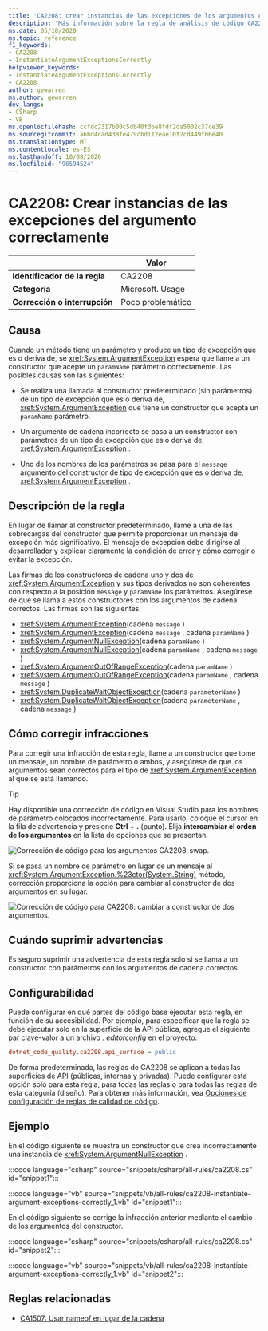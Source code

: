 ```yaml
---
title: 'CA2208: crear instancias de las excepciones de los argumentos correctamente (análisis de código)'
description: 'Más información sobre la regla de análisis de código CA2208: crear instancias de las excepciones de los argumentos correctamente'
ms.date: 05/18/2020
ms.topic: reference
f1_keywords:
- CA2208
- InstantiateArgumentExceptionsCorrectly
helpviewer_keywords:
- InstantiateArgumentExceptionsCorrectly
- CA2208
author: gewarren
ms.author: gewarren
dev_langs:
- CSharp
- VB
ms.openlocfilehash: ccfdc2317b00c5db40f3be8fdf2da5002c37ce39
ms.sourcegitcommit: a6bd4cad438fe479cbd112eae10f2cd449f06e40
ms.translationtype: MT
ms.contentlocale: es-ES
ms.lasthandoff: 10/08/2020
ms.locfileid: "96594524"
---
```

# <a name="ca2208-instantiate-argument-exceptions-correctly"></a>CA2208: Crear instancias de las excepciones del argumento correctamente

| | Valor |
|-|-|
| **Identificador de la regla** |CA2208|
| **Categoría** |Microsoft. Usage|
| **Corrección o interrupción** |Poco problemático|

## <a name="cause"></a>Causa

Cuando un método tiene un parámetro y produce un tipo de excepción que es o deriva de, se <xref:System.ArgumentException> espera que llame a un constructor que acepte un `paramName` parámetro correctamente. Las posibles causas son las siguientes:

- Se realiza una llamada al constructor predeterminado (sin parámetros) de un tipo de excepción que es o deriva de, <xref:System.ArgumentException> que tiene un constructor que acepta un `paramName` parámetro.

- Un argumento de cadena incorrecto se pasa a un constructor con parámetros de un tipo de excepción que es o deriva de, <xref:System.ArgumentException> .

- Uno de los nombres de los parámetros se pasa para el `message` argumento del constructor de tipo de excepción que es o deriva de, <xref:System.ArgumentException> .

## <a name="rule-description"></a>Descripción de la regla

En lugar de llamar al constructor predeterminado, llame a una de las sobrecargas del constructor que permite proporcionar un mensaje de excepción más significativo. El mensaje de excepción debe dirigirse al desarrollador y explicar claramente la condición de error y cómo corregir o evitar la excepción.

Las firmas de los constructores de cadena uno y dos de <xref:System.ArgumentException> y sus tipos derivados no son coherentes con respecto a la posición `message` y `paramName` los parámetros. Asegúrese de que se llama a estos constructores con los argumentos de cadena correctos. Las firmas son las siguientes:

- <xref:System.ArgumentException>(cadena `message` )
- <xref:System.ArgumentException>(cadena `message` , cadena `paramName` )
- <xref:System.ArgumentNullException>(cadena `paramName` )
- <xref:System.ArgumentNullException>(cadena `paramName` , cadena `message` )
- <xref:System.ArgumentOutOfRangeException>(cadena `paramName` )
- <xref:System.ArgumentOutOfRangeException>(cadena `paramName` , cadena `message` )
- <xref:System.DuplicateWaitObjectException>(cadena `parameterName` )
- <xref:System.DuplicateWaitObjectException>(cadena `parameterName` , cadena `message` )

## <a name="how-to-fix-violations"></a>Cómo corregir infracciones

Para corregir una infracción de esta regla, llame a un constructor que tome un mensaje, un nombre de parámetro o ambos, y asegúrese de que los argumentos sean correctos para el tipo de <xref:System.ArgumentException> al que se está llamando.

> [!TIP]
> Hay disponible una corrección de código en Visual Studio para los nombres de parámetro colocados incorrectamente. Para usarlo, coloque el cursor en la fila de advertencia y presione **Ctrl** + **.** (punto). Elija **intercambiar el orden de los argumentos** en la lista de opciones que se presentan.
>
> ![Corrección de código para los argumentos CA2208-swap.](media/ca2208-codefix_swap.png)
>
> Si se pasa un nombre de parámetro en lugar de un mensaje al <xref:System.ArgumentException.%23ctor(System.String)> método, corrección proporciona la opción para cambiar al constructor de dos argumentos en su lugar.
>
> ![Corrección de código para CA2208: cambiar a constructor de dos argumentos.](media/ca2208-codefix_null_msg.png)

## <a name="when-to-suppress-warnings"></a>Cuándo suprimir advertencias

Es seguro suprimir una advertencia de esta regla solo si se llama a un constructor con parámetros con los argumentos de cadena correctos.

## <a name="configurability"></a>Configurabilidad

Puede configurar en qué partes del código base ejecutar esta regla, en función de su accesibilidad. Por ejemplo, para especificar que la regla se debe ejecutar solo en la superficie de la API pública, agregue el siguiente par clave-valor a un archivo *. editorconfig* en el proyecto:

```ini
dotnet_code_quality.ca2208.api_surface = public
```

De forma predeterminada, las reglas de CA2208 se aplican a todas las superficies de API (públicas, internas y privadas). Puede configurar esta opción solo para esta regla, para todas las reglas o para todas las reglas de esta categoría (diseño). Para obtener más información, vea [Opciones de configuración de reglas de calidad de código](../code-quality-rule-options.md).

## <a name="example"></a>Ejemplo

En el código siguiente se muestra un constructor que crea incorrectamente una instancia de <xref:System.ArgumentNullException> .

:::code language="csharp" source="snippets/csharp/all-rules/ca2208.cs" id="snippet1":::

:::code language="vb" source="snippets/vb/all-rules/ca2208-instantiate-argument-exceptions-correctly_1.vb" id="snippet1":::

En el código siguiente se corrige la infracción anterior mediante el cambio de los argumentos del constructor.

:::code language="csharp" source="snippets/csharp/all-rules/ca2208.cs" id="snippet2":::

:::code language="vb" source="snippets/vb/all-rules/ca2208-instantiate-argument-exceptions-correctly_1.vb" id="snippet2":::

## <a name="related-rules"></a>Reglas relacionadas

- [CA1507: Usar nameof en lugar de la cadena](ca1507.md)
